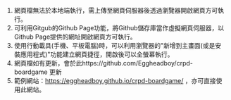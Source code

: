 1. 網頁檔無法於本地端執行，需上傳至網頁伺服器後透過瀏覽器開啟網頁方可執行。
2. 可利用Gitgub的Github Page功能，將Github儲存庫當作虛擬網頁伺服器，以Github Page提供的網址開啟網頁方可執行。
3. 使用行動載具(手機、平板電腦)時，可以利用瀏覽器的"新增到主畫面(或是安裝應用程式)"功能建立網頁捷徑，開啟後可以全螢幕執行。
4. 網頁檔如有更新，會於此https://github.com/Eggheadboy/crpd-boardgame 更新
5. 範例網站：https://eggheadboy.github.io/crpd-boardgame/ ，亦可直接使用此網站。
